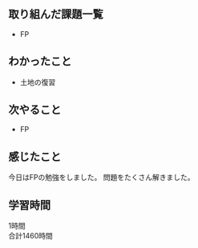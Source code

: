 ## 取り組んだ課題一覧
- FP

## わかったこと
- 土地の復習

## 次やること
- FP

## 感じたこと
今日はFPの勉強をしました。
問題をたくさん解きました。

## 学習時間
1時間<br />
合計1460時間
